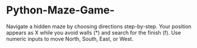 # Python-Maze-Game-
Navigate a hidden maze by choosing directions step-by-step. Your position appears as X while you avoid walls (*) and search for the finish (f). Use numeric inputs to move North, South, East, or West.
